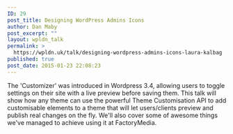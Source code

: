 ```yaml
---
ID: 29
post_title: Designing WordPress Admins Icons
author: Dan Maby
post_excerpt: ""
layout: wpldn_talk
permalink: >
  https://wpldn.uk/talk/designing-wordpress-admins-icons-laura-kalbag
published: true
post_date: 2015-01-23 22:08:23
---
```

The 'Customizer' was introduced in Wordpress 3.4, allowing users to toggle settings on their site with a live preview before saving them. This talk will show how any theme can use the powerful Theme Customisation API to add customisable elements to a theme that will let users/clients preview and publish real changes on the fly. We'll also cover some of awesome things we've managed to achieve using it at FactoryMedia.